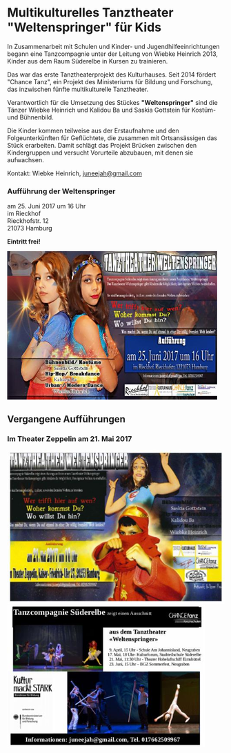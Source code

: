 # Multikulturelles Tanztheater "Weltenspringer" für Kids

In Zusammenarbeit mit Schulen und Kinder- und Jugendhilfeeinrichtungen
begann eine Tanzcompagnie unter der Leitung von Wiebke Heinrich 2013,
Kinder aus dem Raum Süderelbe in Kursen zu trainieren.

Das war das erste Tanztheaterprojekt des Kulturhauses. Seit 2014 fördert
"Chance Tanz", ein Projekt des Ministeriums für Bildung und Forschung,
das inzwischen fünfte multikulturelle Tanztheater.

Verantwortlich für die Umsetzung des Stückes **"Weltenspringer"** sind
die Tänzer Wiebke Heinrich und Kalidou Ba und Saskia Gottstein für
Kostüm- und Bühnenbild.

Die Kinder kommen teilweise aus der Erstaufnahme und den
Folgeunterkünften für Geflüchtete, die zusammen mit Ortsansässigen das
Stück erarbeiten. Damit schlägt das Projekt Brücken zwischen den
Kindergruppen und versucht Vorurteile abzubauen, mit denen sie
aufwachsen.

Kontakt: Wiebke Heinrich, <juneejah@gmail.com>

### Aufführung der Weltenspringer

am 25. Juni 2017 um 16 Uhr  
im Rieckhof  
Rieckhofstr. 12  
21073 Hamburg

**Eintritt frei!**

![](/img/wsb_487x345_Flyer_250617.jpg)

## Vergangene Aufführungen

### Im Theater Zeppelin am 21. Mai 2017

![](/img/wsb_526x369_TheaterZeppelin_web.jpg)
![](/img/wsb_458x328_Fleyr_web.jpg)

